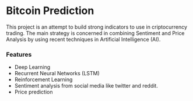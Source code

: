 # Bitcoin Prediction

This project is an attempt to build strong indicators to use in criptocurrency trading.
The main strategy is concerned in combining Sentiment and Price Analysis by using recent techniques in Artificial Intelligence (AI).

### Features

* Deep Learning 
* Recurrent Neural Networks (LSTM)
* Reinforcement Learning
* Sentiment analysis from social media like twitter and reddit.
* Price prediction